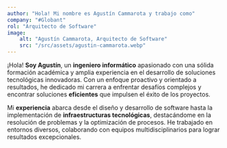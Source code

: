 ```yaml
---
author: "Hola! Mi nombre es Agustín Cammarota y trabajo como"
company: "#Globant"
rol: "Arquitecto de Software"
image: 
    alt: "Agustín Cammarota, Arquitecto de Software"
    src: "/src/assets/agustin-cammarota.webp"
---
```

¡Hola! **Soy Agustín**, un **ingeniero informático** apasionado con una sólida formación académica y amplia experiencia en el desarrollo de soluciones tecnológicas innovadoras. Con un enfoque proactivo y orientado a resultados, he dedicado mi carrera a enfrentar desafíos complejos y encontrar soluciones **eficientes** que impulsen el éxito de los proyectos.

Mi **experiencia** abarca desde el diseño y desarrollo de software hasta la implementación de **infraestructuras tecnológicas**, destacándome en la resolución de problemas y la optimización de procesos. He trabajado en entornos diversos, colaborando con equipos multidisciplinarios para lograr resultados excepcionales.
